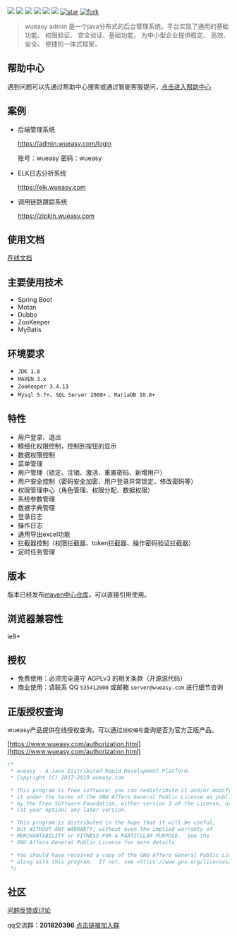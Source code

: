 [![](https://img.shields.io/github/stars/wueasy/wueasy-admin.svg)](https://github.com/wueasy/wueasy-admin/stargazers)
[![](https://img.shields.io/github/forks/wueasy/wueasy-admin.svg)](https://github.com/wueasy/wueasy-admin/network/members)
[![](https://img.shields.io/github/release/wueasy/wueasy-admin.svg)](https://github.com/wueasy/wueasy-admin/releases)
[![](https://maven-badges.herokuapp.com/maven-central/com.wueasy.admin/wueasy-admin-service/badge.svg)](https://mvnrepository.com/artifact/com.wueasy.admin)
[![](https://img.shields.io/github/issues/wueasy/wueasy-admin.svg)](https://github.com/wueasy/wueasy-admin/issues)
[![](https://img.shields.io/badge/License-AGPL3.0-yellow.svg?style=flat-square)](https://github.com/wueasy/wueasy-admin/blob/master/LICENSE)
[![star](https://gitee.com/wueasy/wueasy-admin/badge/star.svg?theme=dark)](https://gitee.com/wueasy/wueasy-admin/stargazers)
[![fork](https://gitee.com/wueasy/wueasy-admin/badge/fork.svg?theme=dark)](https://gitee.com/wueasy/wueasy-admin/members)


> wueasy admin 是一个java分布式的后台管理系统。平台实现了通用的基础功能、 权限验证、 安全验证、基础功能， 为中小型企业提供稳定、 高效、 安全、 便捷的一体式框架。

## 帮助中心

遇到问题可以先通过帮助中心搜索或通过智能客服提问，[点击进入帮助中心](https://help-ccs.aliyun.com/help.htm?tntInstId=_1Bd0xM0&helpCode=SCE_00005152)

## 案例

* 后端管理系统

  https://admin.wueasy.com/login

	账号：wueasy
	密码：wueasy

* ELK日志分析系统

  https://elk.wueasy.com


* 调用链路跟踪系统

  https://zipkin.wueasy.com


## 使用文档

[在线文档](https://www.wueasy.com/docs/wueasy-admin)

## 主要使用技术

* Spring Boot
* Motan
* Dubbo
* ZooKeeper
* MyBatis

##  环境要求

* `JDK 1.8`
* `MAVEN 3.x`
* `ZooKeeper 3.4.13`
* `Mysql 5.7+`、`SQL Server 2008+` 、`MariaDB 10.0+`

## 特性

* 用户登录、退出
* 精细化权限控制，控制到按钮的显示
* 数据权限控制
* 菜单管理
* 用户管理（锁定、注销、激活、重置密码、新增用户）
* 用户安全控制（密码安全加密、用户登录异常锁定、修改密码等）
* 权限管理中心（角色管理、权限分配、数据权限）
* 系统参数管理
* 数据字典管理
* 登录日志
* 操作日志
* 通用导出excel功能
* 拦截器控制（权限拦截器、token拦截器、操作密码验证拦截器）
* 定时任务管理



## 版本

版本已经发布[maven中心仓库](https://mvnrepository.com/artifact/com.wueasy.admin)，可以直接引用使用。

## 浏览器兼容性

ie9+

## 授权

* 免费使用：必须完全遵守 AGPLv3 的相关条款（开源源代码）
* 商业使用：请联系 QQ `535412000` 或邮箱 `server@wueasy.com` 进行细节咨询

## 正版授权查询

wueasy产品提供在线授权查询，可以通过`授权编号`查询是否为官方正版产品。

[https://www.wueasy.com/authorization.html](https://www.wueasy.com/authorization.html)

```java
/*
 * wueasy - A Java Distributed Rapid Development Platform.
 * Copyright (C) 2017-2019 wueasy.com

 * This program is free software: you can redistribute it and/or modify
 * it under the terms of the GNU Affero General Public License as published
 * by the Free Software Foundation, either version 3 of the License, or
 * (at your option) any later version.

 * This program is distributed in the hope that it will be useful,
 * but WITHOUT ANY WARRANTY; without even the implied warranty of
 * MERCHANTABILITY or FITNESS FOR A PARTICULAR PURPOSE.  See the
 * GNU Affero General Public License for more details.

 * You should have received a copy of the GNU Affero General Public License
 * along with this program.  If not, see <https://www.gnu.org/licenses/>.
 */
```

## 社区

[问题反馈或讨论](https://github.com/wueasy/wueasy/issues)


qq交流群：**201820396** [点击链接加入群](https://jq.qq.com/?_wv=1027&k=53IJSvz)

